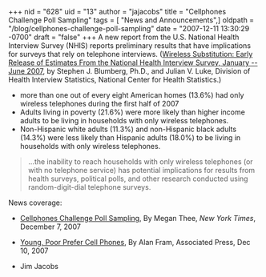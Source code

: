 +++
nid = "628"
uid = "13"
author = "jajacobs"
title = "Cellphones Challenge Poll Sampling"
tags = [ "News and Announcements",]
oldpath = "/blog/cellphones-challenge-poll-sampling"
date = "2007-12-11 13:30:29 -0700"
draft = "false"
+++
A new report from the U.S. National Health Interview Survey (NHIS)
reports preliminary results that have implications for surveys that rely
on telephone interviews. ([Wireless Substitution: Early Release of
Estimates From the National Health Interview Survey, January -- June
2007](http://www.cdc.gov/nchs/data/nhis/earlyrelease/wireless200712.pdf),
by Stephen J. Blumberg, Ph.D., and Julian V. Luke, Division of Health
Interview Statistics, National Center for Health Statistics.)

-   more than one out of every eight American homes (13.6%) had only
    wireless telephones during the first half of 2007
-   Adults living in poverty (21.6%) were more likely than higher income
    adults to be living in households with only wireless telephones.
-   Non-Hispanic white adults (11.3%) and non-Hispanic black adults
    (14.3%) were less likely than Hispanic adults (18.0%) to be living
    in households with only wireless telephones.

> ...the inability to reach households with only wireless telephones
> (or with no telephone service) has potential implications for results
> from health surveys, political polls, and other research conducted
> using random-digit-dial telephone surveys.

News coverage:

-   [Cellphones Challenge Poll
    Sampling](http://www.nytimes.com/2007/12/07/us/07polling.html), By
    Megan Thee, *New York Times*, December 7, 2007
-   [Young, Poor Prefer Cell
    Phones](http://ap.google.com/article/ALeqM5gdmC4QL0gqIxS2sopb2IU9Y0DBgQD8TEODH00),
    By Alan Fram, Associated Press, Dec 10, 2007

- Jim Jacobs

